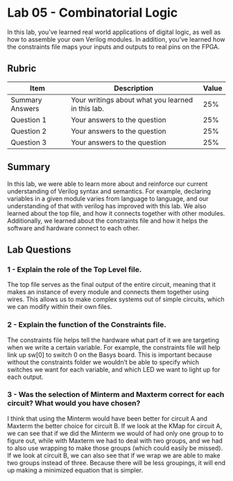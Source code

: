 # Lab 05 - Combinatorial Logic

In this lab, you’ve learned real world applications of digital logic, as well
as how to assemble your own Verilog modules. In addition, you’ve learned how
the constraints file maps your inputs and outputs to real pins on the FPGA.

## Rubric

| Item | Description | Value |
| ---- | ----------- | ----- |
| Summary Answers | Your writings about what you learned in this lab. | 25% |
| Question 1 | Your answers to the question | 25% |
| Question 2 | Your answers to the question | 25% |
| Question 3 | Your answers to the question | 25% |

## Summary
In this lab, we were able to learn more about and reinforce our current understanding of Verilog syntax and semantics. For example, declaring variables in a given module varies from language to language, and our understanding of that with verilog has improved with this lab. We also learned about the top file, and how it connects together with other modules. Additionally, we learned about the constraints file and how it helps the software and hardware connect to each other.


## Lab Questions

### 1 - Explain the role of the Top Level file.

The top file serves as the final output of the entire circuit, meaning that it makes an instance of every module and connects them together using wires. This allows us to make complex systems out of simple circuits, which we can modify within their own files.

### 2 - Explain the function of the Constraints file.

The constraints file helps tell the hardware what part of it we are targeting when we write a certain variable. For example, the constraints file will help link up sw[0] to switch 0 on the Basys board. This is important because without the constraints folder we wouldn’t be able to specify which switches we want for each variable, and which LED we want to light up for each output.

### 3 - Was the selection of Minterm and Maxterm correct for each circuit? What would you have chosen?

I think that using the Minterm would have been better for circuit A and Maxterm the better choice for circuit B. If we look at the KMap for circuit A, we can see that if we did the Minterm we would of had only one group to to figure out, while with Maxterm we had to deal with two groups, and we had to also use wrapping to make those groups (which could easily be missed). If we look at circuit B, we can also see that if we wrap we are able to make two groups instead of three. Because there will be less groupings, it will end up making a minimized equation that is simpler.

